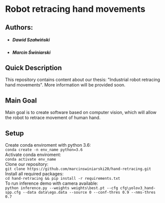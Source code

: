 # Robot retracing hand movements
## Authors:
* ##### Dawid Szałwiński
* ##### Marcin Świniarski
## Quick Description
This repository contains content about our thesis: "Industrial robot retracing hand movements". 
More information will be provided soon.
## Main Goal
Main goal is to create software based on computer vision, which will allow the robot to retrace movement of human hand.
## Setup
Create conda enviroment with python 3.6:<br/>
``conda create -n env_name python=3.6``<br/>
Activate conda enviroment: <br/>
``conda activate env_name`` <br/>
Clone our repository: <br/>
``git clone https://github.com/marcinswiniarski20/hand-retracing.git``<br/>
Install all required packages: <br/>
``cd hand-retracing && pip install -r requirements.txt``<br/>
To run inference demo with camera available: <br/>
``python inference.py --weights weights\best.pt --cfg cfg\yolov3_hand-spp.cfg --data data\ego.data --source 0 --conf-thres 0.9 --nms-thres 0.7``

